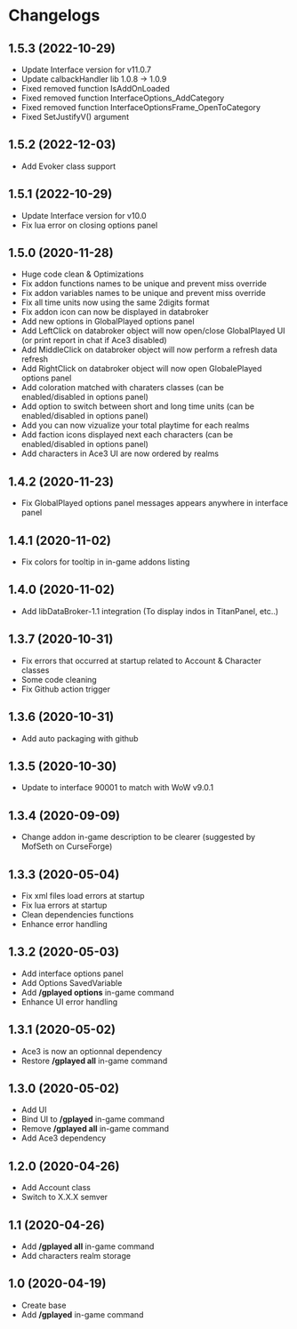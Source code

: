 # Changelogs

## 1.5.3 (2022-10-29)

- Update Interface version for v11.0.7
- Update calbackHandler lib 1.0.8 -> 1.0.9
- Fixed removed function IsAddOnLoaded
- Fixed removed function InterfaceOptions_AddCategory
- Fixed removed function InterfaceOptionsFrame_OpenToCategory
- Fixed SetJustifyV() argument

## 1.5.2 (2022-12-03)

- Add Evoker class support

## 1.5.1 (2022-10-29)

- Update Interface version for v10.0
- Fix lua error on closing options panel 

## 1.5.0 (2020-11-28)

- Huge code clean & Optimizations
- Fix addon functions names to be unique and prevent miss override
- Fix addon variables names to be unique and prevent miss override
- Fix all time units now using the same 2digits format
- Fix addon icon can now be displayed in databroker
- Add new options in GlobalPlayed options panel
- Add LeftClick on databroker object will now open/close GlobalPlayed UI (or print report in chat if  Ace3 disabled)
- Add MiddleClick on databroker object will now perform a refresh data refresh
- Add RightClick on databroker object will now open GlobalePlayed options panel
- Add coloration matched with charaters classes (can be enabled/disabled in options panel)
- Add option to switch between short and long time units (can be enabled/disabled in options panel)
- Add you can now vizualize your total playtime for each realms
- Add faction icons displayed next each characters (can be enabled/disabled in options panel)
- Add characters in Ace3 UI are now ordered by realms

## 1.4.2 (2020-11-23)

- Fix GlobalPlayed options panel messages appears anywhere in interface panel

## 1.4.1 (2020-11-02)

- Fix colors for tooltip in in-game addons listing

## 1.4.0 (2020-11-02)

- Add libDataBroker-1.1 integration (To display indos in TitanPanel, etc..)

## 1.3.7 (2020-10-31)

- Fix errors that occurred at startup related to Account & Character classes
- Some code cleaning
- Fix Github action trigger

## 1.3.6 (2020-10-31)

- Add auto packaging with github

## 1.3.5 (2020-10-30)

- Update to interface 90001 to match with WoW v9.0.1

## 1.3.4 (2020-09-09)

- Change addon in-game description to be clearer (suggested by MofSeth on CurseForge)

## 1.3.3 (2020-05-04)

- Fix xml files load errors at startup
- Fix lua errors at startup
- Clean dependencies functions
- Enhance error handling

## 1.3.2 (2020-05-03)

- Add interface options panel
- Add Options SavedVariable
- Add **/gplayed options** in-game command
- Enhance UI error handling

## 1.3.1 (2020-05-02)

- Ace3 is now an optionnal dependency
- Restore **/gplayed all** in-game command 

## 1.3.0 (2020-05-02)

- Add UI 
- Bind UI to **/gplayed** in-game command
- Remove **/gplayed all** in-game command
- Add Ace3 dependency

## 1.2.0 (2020-04-26)

- Add Account class
- Switch to X.X.X semver

## 1.1 (2020-04-26)

- Add **/gplayed all** in-game command
- Add characters realm storage

## 1.0 (2020-04-19)

- Create base
- Add **/gplayed** in-game command